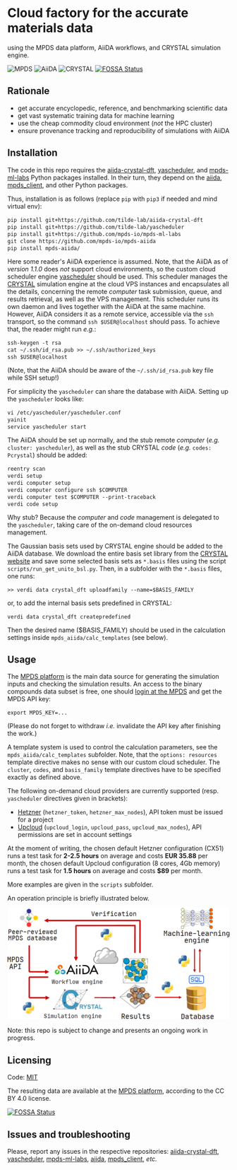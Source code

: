 Cloud factory for the accurate materials data
==========

using the MPDS data platform, AiiDA workflows, and CRYSTAL simulation engine.

![MPDS](https://raw.githubusercontent.com/mpds-io/mpds-aiida/master/mpds.png "MPDS + AiiDA + CRYSTAL") ![AiiDA](https://raw.githubusercontent.com/mpds-io/mpds-aiida/master/aiida.png "AiiDA + MPDS + CRYSTAL") ![CRYSTAL](https://raw.githubusercontent.com/mpds-io/mpds-aiida/master/crystal.jpg "CRYSTAL + MPDS + AiiDA")
[![FOSSA Status](https://app.fossa.com/api/projects/git%2Bgithub.com%2Fmpds-io%2Fmpds-aiida.svg?type=shield)](https://app.fossa.com/projects/git%2Bgithub.com%2Fmpds-io%2Fmpds-aiida?ref=badge_shield)


## Rationale

- get accurate encyclopedic, reference, and benchmarking scientific data
- get vast systematic training data for machine learning
- use the cheap commodity cloud environment (_not_ the HPC cluster)
- ensure provenance tracking and reproducibility of simulations with AiiDA


## Installation

The code in this repo requires the [aiida-crystal-dft](https://github.com/tilde-lab/aiida-crystal-dft), [yascheduler](https://github.com/tilde-lab/yascheduler), and [mpds-ml-labs](https://github.com/mpds-io/mpds-ml-labs) Python packages installed. In their turn, they depend on the [aiida](https://github.com/aiidateam/aiida-core), [mpds_client](https://github.com/mpds-io/mpds_client), and other Python packages.

Thus, installation is as follows (replace `pip` with `pip3` if needed and mind virtual env):

```shell
pip install git+https://github.com/tilde-lab/aiida-crystal-dft
pip install git+https://github.com/tilde-lab/yascheduler
pip install git+https://github.com/mpds-io/mpds-ml-labs
git clone https://github.com/mpds-io/mpds-aiida
pip install mpds-aiida/
```

Here some reader's AiiDA experience is assumed. Note, that the AiiDA as of *version 1.1.0* does _not_ support cloud environments, so the custom cloud scheduler engine [yascheduler](https://github.com/tilde-lab/yascheduler) should be used. This scheduler manages the [CRYSTAL](http://www.crystal.unito.it) simulation engine at the cloud VPS instances and encapsulates all the details, concerning the remote *computer* task submission, queue, and results retrieval, as well as the VPS management. This scheduler runs its own daemon and lives together with the AiiDA at the same machine. However, AiiDA considers it as a remote service, accessible via the `ssh` transport, so the command `ssh $USER@localhost` should pass. To achieve that, the reader might run _e.g._:

```shell
ssh-keygen -t rsa
cat ~/.ssh/id_rsa.pub >> ~/.ssh/authorized_keys
ssh $USER@localhost
```
(Note, that the AiiDA should be aware of the `~/.ssh/id_rsa.pub` key file while SSH setup!)

For simplicity the `yascheduler` can share the database with AiiDA. Setting up the `yascheduler` looks like:

```shell
vi /etc/yascheduler/yascheduler.conf
yainit
service yascheduler start
```

The AiiDA should be set up normally, and the stub remote *computer* (_e.g._ `cluster: yascheduler`), as well as the stub CRYSTAL *code* (_e.g._ `codes: Pcrystal`) should be added:

```shell
reentry scan
verdi setup
verdi computer setup
verdi computer configure ssh $COMPUTER
verdi computer test $COMPUTER --print-traceback
verdi code setup
```

Why stub? Because the *computer* and *code* management is delegated to the `yascheduler`, taking care of the on-demand cloud resources management.

The Gaussian basis sets used by CRYSTAL engine should be added to the AiiDA database. We download the entire basis set library from the [CRYSTAL website](http://www.crystal.unito.it/basis-sets.php) and save some selected basis sets as `*.basis` files using the script `scripts/run_get_unito_bsl.py`. Then, in a subfolder with the `*.basis` files, one runs:

```shell
>> verdi data crystal_dft uploadfamily --name=$BASIS_FAMILY
```

or, to add the internal basis sets predefined in CRYSTAL:

```shell
verdi data crystal_dft createpredefined
```

Then the desired name ($BASIS_FAMILY) should be used in the calculation settings inside `mpds_aiida/calc_templates` (see below).


## Usage

The [MPDS platform](https://mpds.io) is the main data source for generating the simulation inputs and checking the simulation results. An access to the binary compounds data subset is free, one should [login at the MPDS](https://mpds.io/#modal/login) and get the MPDS API key:

```shell
export MPDS_KEY=...
```
(Please do not forget to withdraw _i.e._ invalidate the API key after finishing the work.)

A template system is used to control the calculation parameters, see the `mpds_aiida/calc_templates` subfolder. Note, that the `options: resources` template directive makes no sense with our custom cloud scheduler. The `cluster`, `codes`, and `basis_family` template directives have to be specified exactly as defined above.

The following on-demand cloud providers are currently supported (resp. `yascheduler` directives given in brackets):

- [Hetzner](https://www.hetzner.com/cloud) (`hetzner_token`, `hetzner_max_nodes`), API token must be issued for a project
- [Upcloud](https://upcloud.com) (`upcloud_login`, `upcloud_pass`, `upcloud_max_nodes`), API permissions are set in account settings

At the moment of writing, the chosen default Hetzner configuration (CX51) runs a test task for **2-2.5 hours** on average and costs **EUR 35.88** per month, the chosen default Upcloud configuration (8 cores, 4Gb memory) runs a test task for **1.5 hours** on average and costs **$89** per month.

More examples are given in the `scripts` subfolder.

An operation principle is briefly illustrated below.

![General workflow](https://raw.githubusercontent.com/mpds-io/mpds-aiida/master/workflow.png "General workflow")

Note: this repo is subject to change and presents an ongoing work in progress.


## Licensing

Code: [MIT](https://en.wikipedia.org/wiki/MIT_License)

The resulting data are available at the [MPDS platform](https://mpds.io/search/ab%20initio%20calculations), according to the CC BY 4.0 license.



[![FOSSA Status](https://app.fossa.com/api/projects/git%2Bgithub.com%2Fmpds-io%2Fmpds-aiida.svg?type=large)](https://app.fossa.com/projects/git%2Bgithub.com%2Fmpds-io%2Fmpds-aiida?ref=badge_large)

## Issues and troubleshooting

Please, report any issues in the respective repositories: [aiida-crystal-dft](https://github.com/tilde-lab/aiida-crystal-dft), [yascheduler](https://github.com/tilde-lab/yascheduler), [mpds-ml-labs](https://github.com/mpds-io/mpds-ml-labs), [aiida](https://github.com/aiidateam/aiida-core), [mpds_client](https://github.com/mpds-io/mpds_client), _etc._